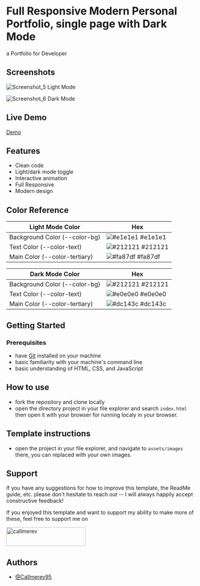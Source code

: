 
# Full Responsive Modern Personal Portfolio, single page with Dark Mode

a Portfolio for Developer   




## Screenshots

![Screenshot_5](https://github.com/Callmerev95/Modern-Portfolio/assets/154798324/ed986fe1-1d81-4fde-9ac6-0e42d636b5f9)
Light Mode

![Screenshot_6](https://github.com/Callmerev95/Modern-Portfolio/assets/154798324/fd4b0bbc-dd51-475e-abcd-e93309dfba43)
Dark Mode

## Live Demo

[Demo](https://callmerev95.github.io/Modern-Portfolio/)


## Features

- Clean code
- Light/dark mode toggle
- Interactive animation
- Full Responsive
- Modern design

## Color Reference

| Light Mode Color             | Hex                                                                |
| ----------------- | ------------------------------------------------------------------ |
| Background Color (--color-bg) | ![#e1e1e1](https://via.placeholder.com/10/e1e1e1?text=+) #e1e1e1 |
| Text Color (--color-text) | ![#212121](https://via.placeholder.com/10/212121?text=+) #212121 |
| Main Color  (--color-tertiary) | ![#fa87df](https://via.placeholder.com/10/fa87df?text=+) #fa87df |


| Dark Mode Color             | Hex                                                                |
| ----------------- | ------------------------------------------------------------------ |
| Background Color (--color-bg) | ![#212121](https://via.placeholder.com/10/212121?text=+) #212121 |
| Text Color (--color-text) | ![#e0e0e0](https://via.placeholder.com/10/e0e0e0?text=+) #e0e0e0 |
| Main Color (--color-tertiary) | ![#dc143c](https://via.placeholder.com/10/dc143c?text=+)  #dc143c | 


## Getting Started

### Prerequisites
- have [Git](https://git-scm.com/) installed on your machine
- basic familiarity with your machine's command line
- basic understanding of HTML, CSS, and JavaScript

## How to use

- fork the repository and clone locally
- open the directory project in your file explorer and search `index.html` then open it with your browser for running localy in your browser.

## Template instructions

- open the project in your file explorer, and navigate to `assets/images` there, you can replaced with your own images.

## Support

If you have any suggestions for how to improve this template, the ReadMe guide, etc.
please don't hesitate to reach out -- I will always happily accept constructive feedback!

If you enjoyed this template and want to support my ability to make more of these, feel free to
support me on
<p><a href="https://www.buymeacoffee.com/callmerev95"> <img align="left" src="https://cdn.buymeacoffee.com/buttons/v2/default-yellow.png" height="50" width="210" alt="callmerev" /></a><br><br><br>



## Authors

- [@Callmerev95](https://github.com/Callmerev95)

